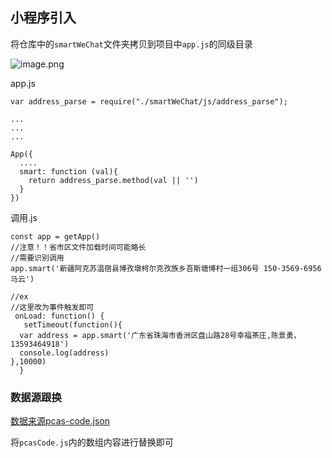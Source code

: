 
## 小程序引入

将仓库中的```smartWeChat```文件夹拷贝到项目中```app.js```的同级目录

![image.png](https://gitee.com/Wzhichao/img/raw/master/uPic/P2DFuD45%20.png)

app.js
```
var address_parse = require("./smartWeChat/js/address_parse");

...
...
...

App({
  ....
  smart: function (val){
    return address_parse.method(val || '')
  }
})

```

调用.js
```
const app = getApp()
//注意！！省市区文件加载时间可能略长
//需要识别调用  
app.smart('新疆阿克苏温宿县博孜墩柯尔克孜族乡吾斯塘博村一组306号 150-3569-6956 马云')

//ex
//这里改为事件触发即可
 onLoad: function() {
   setTimeout(function(){
  var address = app.smart('广东省珠海市香洲区盘山路28号幸福茶庄,陈景勇，13593464918')
  console.log(address)
},10000) 
  }

```
### 数据源跟换
[数据来源pcas-code.json](https://github.com/modood/Administrative-divisions-of-China/blob/master/dist/pcas-code.json)

将```pcasCode.js```内的数组内容进行替换即可
